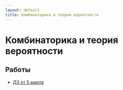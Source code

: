 ```yaml
---
layout: default
title: Комбинаторика и теория вероятности
---
```


# Комбинаторика и теория вероятности

## Работы

- [ДЗ от 5 марта](../works/year-1/Комбинаторика%20и%20теория%20вероятности/ДЗ%20от%205%20марта.odt) 